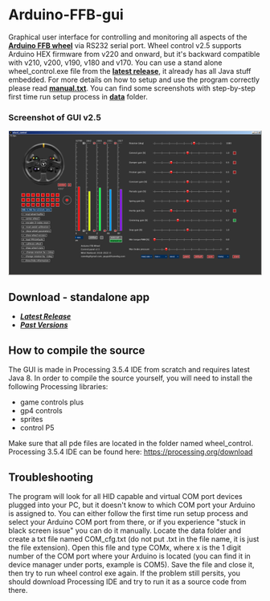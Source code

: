 # Arduino-FFB-gui

Graphical user interface for controlling and monitoring all aspects of the **[Arduino FFB wheel](https://github.com/ranenbg/Arduino-FFB-wheel)** via RS232 serial port. Wheel control v2.5 supports Arduino HEX firmware from v220 and onward, but it's backward compatible with v210, v200, v190, v180 and v170. You can use a stand alone wheel_control.exe file from the **[latest release](https://github.com/ranenbg/Arduino-FFB-gui/releases/latest)**, it already has all Java stuff embedded. For more details on how to setup and use the program correctly please read **[manual.txt](https://github.com/ranenbg/Arduino-FFB-gui/data/manual.txt)**. You can find some screenshots with step-by-step first time run setup process in **[data](https://github.com/ranenbg/Arduino-FFB-gui/tree/master/data)** folder.

### Screenshot of GUI v2.5
![plot](./data/Wheel_control_v2_5.png)

## Download - standalone app
+ ***[Latest Release](https://github.com/ranenbg/Arduino-FFB-gui/releases/latest)***
+ ***[Past Versions](https://github.com/ranenbg/Arduino-FFB-gui/releases)***

## How to compile the source

The GUI is made in Processing 3.5.4 IDE from scratch and requires latest Java 8. In order to compile the source yourself, you will need to install the following Processing libraries:

- game controls plus
- gp4 controls
- sprites
- control P5

Make sure that all pde files are located in the folder named wheel_control. Processing 3.5.4 IDE can be found here: <https://processing.org/download>

## Troubleshooting
The program will look for all HID capable and virtual COM port devices plugged into your PC, but it doesn't know to which COM port your Arduino is assigned to. You can either follow the first time run setup process and select your Arduino COM port from there, or if you experience "stuck in black screen issue" you can do it manually. Locate the data folder and create a txt file named COM_cfg.txt (do not put .txt in the file name, it is just the file extension). Open this file and type COMx, where x is the 1 digit number of the COM port where your Arduino is located (you can find it in device manager under ports, example is COM5). Save the file and close it, then try to run wheel control exe again.
If the problem still persits, you should download Processing IDE and try to run it as a source code from there.
